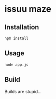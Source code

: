 # issuu maze

## Installation

	npm install


## Usage

	node app.js


## Build

Builds are stupid...
